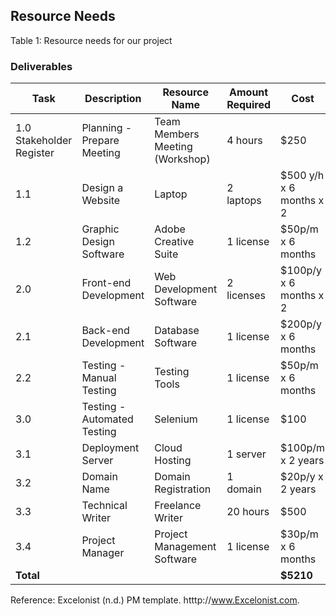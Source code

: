 ## Resource Needs

Table 1: Resource needs for our project

### Deliverables

| Task | Description                | Resource Name                | Amount Required | Cost                   |
|-----|-----------------------------|---------------------------------|------------|--------------------------|
| 1.0 Stakeholder Register | Planning - Prepare Meeting  | Team Members Meeting (Workshop) | 4 hours    | $250                     |
| 1.1 | Design a Website            | Laptop                          | 2 laptops  | $500 y/h x 6 months x 2  |
| 1.2 | Graphic Design Software     | Adobe Creative Suite            | 1 license  | $50p/m x 6 months        |
| 2.0 | Front-end Development       | Web Development Software        | 2 licenses | $100p/y x 6 months x 2   |
| 2.1 | Back-end Development        | Database Software               | 1 license  | $200p/y x 6 months       |
| 2.2 | Testing - Manual Testing    | Testing Tools                   | 1 license  | $50p/m x 6 months        |
| 3.0 | Testing - Automated Testing | Selenium                        | 1 license  | $100                     |
| 3.1 | Deployment Server           | Cloud Hosting                   | 1 server   | $100p/m x 2 years        |
| 3.2 | Domain Name                 | Domain Registration             | 1 domain   | $20p/y x 2 years         |
| 3.3 | Technical Writer            | Freelance Writer                | 20 hours   | $500                     |
| 3.4 | Project Manager             | Project Management Software     | 1 license  | $30p/m x 6 months        |
| **Total** |                       |                                 |            | **$5210**                |


Reference: Excelonist (n.d.) PM template. htttp://www.Excelonist.com. 
